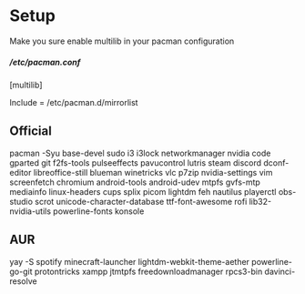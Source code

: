# Setup
Make you sure enable multilib in your pacman configuration <br/>

##### /etc/pacman.conf

[multilib]

Include = /etc/pacman.d/mirrorlist

## Official

pacman -Syu base-devel sudo i3  i3lock networkmanager nvidia code gparted git f2fs-tools pulseeffects pavucontrol lutris steam discord dconf-editor libreoffice-still blueman winetricks vlc p7zip nvidia-settings vim screenfetch chromium android-tools android-udev mtpfs gvfs-mtp mediainfo linux-headers cups splix picom lightdm feh nautilus playerctl obs-studio scrot unicode-character-database ttf-font-awesome rofi lib32-nvidia-utils powerline-fonts konsole

## AUR

yay -S spotify minecraft-launcher lightdm-webkit-theme-aether powerline-go-git protontricks xampp jtmtpfs freedownloadmanager rpcs3-bin davinci-resolve